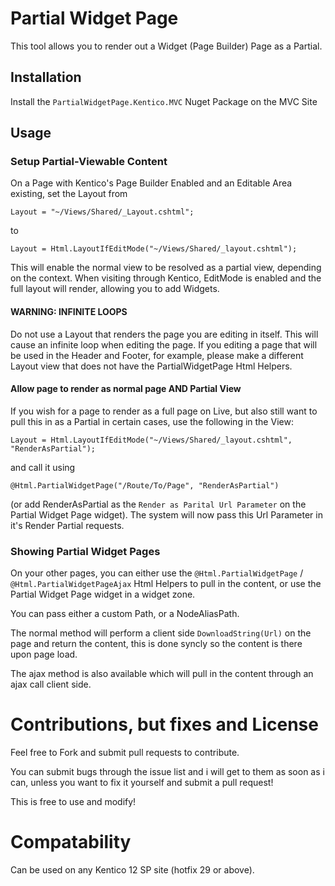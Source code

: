 # Partial Widget Page
This tool allows you to render out a Widget (Page Builder) Page as a Partial.

## Installation
Install the `PartialWidgetPage.Kentico.MVC` Nuget Package on the MVC Site

## Usage

### Setup Partial-Viewable Content
On a Page with Kentico's Page Builder Enabled and an Editable Area existing, set the Layout from 
```
Layout = "~/Views/Shared/_Layout.cshtml";
```
 to 
```
Layout = Html.LayoutIfEditMode("~/Views/Shared/_layout.cshtml");
```

This will enable the normal view to be resolved as a partial view, depending on the context.  When visiting through Kentico, EditMode is enabled and the full layout will render, allowing you to add Widgets.

#### WARNING: INFINITE LOOPS
Do not use a Layout that renders the page you are editing in itself.  This will cause an infinite loop when editing the page.  If you editing a page that will be used in the Header and Footer, for example, please make a different Layout view that does not have the PartialWidgetPage Html Helpers.

#### Allow page to render as normal page AND Partial View
If you wish for a page to render as a full page on Live, but also still want to pull this in as a Partial in certain cases, use the following in the View:

```
Layout = Html.LayoutIfEditMode("~/Views/Shared/_layout.cshtml", "RenderAsPartial");
``` 
and call it using 
```
@Html.PartialWidgetPage("/Route/To/Page", "RenderAsPartial")
```
(or add RenderAsPartial as the `Render as Parital Url Parameter` on the Partial Widget Page widget).  The system will now pass this Url Parameter in it's Render Partial requests.

### Showing Partial Widget Pages
On your other pages, you can either use the 
`@Html.PartialWidgetPage` / `@Html.PartialWidgetPageAjax` Html Helpers to pull in the content, or use the Partial Widget Page widget in a widget zone.

You can pass either a custom Path, or a NodeAliasPath. 

The normal method will perform a client side `DownloadString(Url)` on the page and return the content, this is done syncly so the content is there upon page load.

The ajax method is also available which will pull in the content through an ajax call client side.

# Contributions, but fixes and License
Feel free to Fork and submit pull requests to contribute.

You can submit bugs through the issue list and i will get to them as soon as i can, unless you want to fix it yourself and submit a pull request!

This is free to use and modify!

# Compatability
Can be used on any Kentico 12 SP site (hotfix 29 or above).
